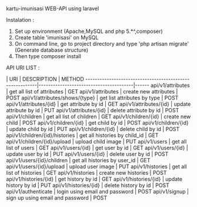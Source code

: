 kartu-imunisasi WEB-API using laravel

Instalation :
1. Set up environment (Apache,MySQL and php 5.*^,composer)
2. Create table 'imunisasi' on MySQL
3. On command line, go to project directory and type 'php artisan migrate' (Generate database structure)
4. Then type composer install

API URI LIST :

| URI                                                    | DESCRIPTION                            | METHOD        ---------------------------------------------------------|----------------------------------------|------
  api/v1/attributes                                      | get all list of attributes             | GET
  api/v1/attributes                                      | create new attributes                  | POST
  api/v1/attributes/shows/{type}                         | get list attributes by type            | POST
  api/v1/attributes/{id}                                 | get attribute by id                    | GET
  api/v1/attributes/{id}                                 | update attribute by id                 | PUT
  api/v1/attributes/{id}                                 | delete attribute by id                 | POST
  api/v1/children                                        | get all list of children               | GET
  api/v1/children/{id}                                   | create new child                       | POST
  api/v1/children/{id}                                   | get child by id                        | POST
  api/v1/children/{id}                                   | update child by id                     | PUT
  api/v1/children/{id}                                   | delete child by id                     | POST
  api/v1/children/{id}/histories                         | get all histories by child_id          | GET
  api/v1/children/{id}/upload                            | upload child image                     | PUT
  api/v1/users                                           | get all list of users                  | GET
  api/v1/users/{id}                                      | get user by id                         | GET
  api/v1/users/{id}                                      | update user by id                      | PUT
  api/v1/users/{id}                                      | delete user by id                      | POST
  api/v1/users/{id}/children                             | get all histories by user_id           | GET
  api/v1/users/{id}/upload                               | upload user image                      | PUT
  api/v1/histories                                       | get all list of histories              | GET
  api/v1/histories                                       | create new histories                   | POST
  api/v1/histories/{id}                                  | get history by id                      | GET
  api/v1/histories/{id}                                  | update history by id                   | PUT
  api/v1/histories/{id}                                  | delete history by id                   | POST
  api/v1/authenticate                                    | login using email and password         | POST
  api/v1/signup                                          | sign up using email and password       | POST 
